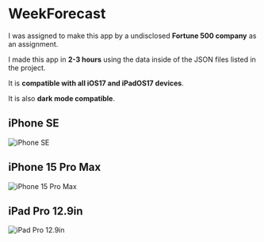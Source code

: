 # WeekForecast

I was assigned to make this app by a undisclosed **Fortune 500 company** as an assignment.

I made this app in **2-3 hours** using the data inside of the JSON files listed in the project.

It is **compatible with all iOS17 and iPadOS17 devices**.

It is also **dark mode compatible**.

## iPhone SE
![iPhone SE](https://github.com/isa4ac/7-Day-Forecast/blob/main/se.png?raw=false)

## iPhone 15 Pro Max
![iPhone 15 Pro Max](https://github.com/isa4ac/7-Day-Forecast/blob/main/15promax.png?raw=true)

## iPad Pro 12.9in
![iPad Pro 12.9in](https://github.com/isa4ac/7-Day-Forecast/blob/main/ipad.png?raw=true)
